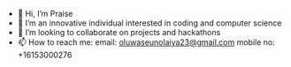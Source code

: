 - 👋 Hi, I’m Praise
- 👀 I’m an innovative individual interested in coding and computer science
- 💞️ I’m looking to collaborate on projects and hackathons
- 📫 How to reach me:
  email: oluwaseunolaiya23@gmail.com
  mobile no: +16153000276

<!---
Bhonly/Bhonly is a ✨ special ✨ repository because its `README.md` (this file) appears on your GitHub profile.
You can click the Preview link to take a look at your changes.
--->
